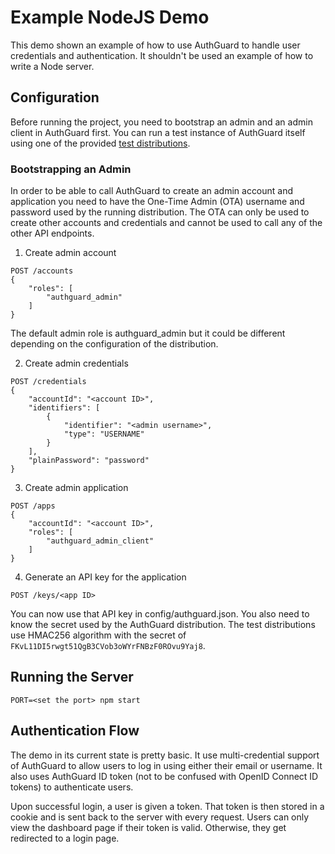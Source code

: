 # Example NodeJS Demo
This demo shown an example of how to use AuthGuard to handle user credentials
and authentication. It shouldn't be used an example of how to write a Node server.

## Configuration
Before running the project, you need to bootstrap an admin and an admin client
in AuthGuard first. You can run a test instance of AuthGuard itself using one
of the provided [test distributions](https://github.com/AuthGuard/test-distribution).

### Bootstrapping an Admin
In order to be able to call AuthGuard to create an admin account and application
you need to have the One-Time Admin (OTA) username and password used by the
running distribution. The OTA can only be used to create other accounts and
credentials and cannot be used to call any of the other API endpoints.

1. Create admin account
```
POST /accounts
{
	"roles": [
		"authguard_admin"
	]
}
```
The default admin role is authguard_admin but it could be different depending
on the configuration of the distribution.

2. Create admin credentials
```
POST /credentials
{
	"accountId": "<account ID>",
	"identifiers": [
		{
			"identifier": "<admin username>",
			"type": "USERNAME"
		}
	],
	"plainPassword": "password"
}
```

3. Create admin application
```
POST /apps
{
	"accountId": "<account ID>",
	"roles": [
		"authguard_admin_client"
	]
}
```

4. Generate an API key for the application
```
POST /keys/<app ID>
```
You can now use that API key in config/authguard.json. You also need to know the
secret used by the AuthGuard distribution. The test distributions use HMAC256
algorithm with the secret of `FKvL11DI5rwgt51QgB3CVob3oWYrFNBzF0ROvu9Yaj8`.

## Running the Server
`PORT=<set the port> npm start`

## Authentication Flow
The demo in its current state is pretty basic. It use multi-credential support
of AuthGuard to allow users to log in using either their email or username. It
also uses AuthGuard ID token (not to be confused with OpenID Connect ID tokens)
to authenticate users.

Upon successful login, a user is given a token. That token is then stored in a
cookie and is sent back to the server with every request. Users can only view
the dashboard page if their token is valid. Otherwise, they get redirected to a
login page.
